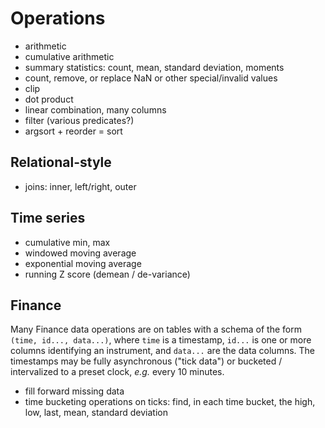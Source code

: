# Operations

- arithmetic
- cumulative arithmetic
- summary statistics: count, mean, standard deviation, moments
- count, remove, or replace NaN or other special/invalid values
- clip
- dot product
- linear combination, many columns
- filter (various predicates?)
- argsort + reorder = sort

## Relational-style

- joins: inner, left/right, outer

## Time series

- cumulative min, max
- windowed moving average
- exponential moving average
- running Z score (demean / de-variance)

## Finance

Many Finance data operations are on tables with a schema of the form `(time, id..., data...)`, where `time` is a timestamp, `id...` is one or more columns identifying an instrument, and `data...` are the data columns.  The timestamps may be fully asynchronous ("tick data") or bucketed / intervalized to a preset clock, _e.g._ every 10 minutes.

- fill forward missing data
- time bucketing operations on ticks: find, in each time bucket, the high, low, last, mean, standard deviation
